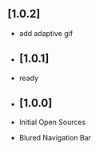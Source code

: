 ## [1.0.2]

- add adaptive gif

- ## [1.0.1]

- ready

- ## [1.0.0]

- Initial Open Sources
- Blured Navigation Bar
